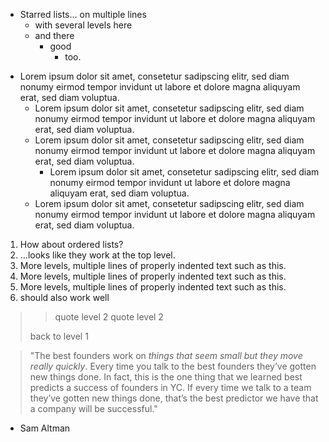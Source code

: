 * Starred lists...
  on multiple lines
  * with several levels here
  * and there
    * good
      * too.

- Lorem ipsum dolor sit amet, consetetur sadipscing elitr, sed diam nonumy
  eirmod tempor invidunt ut labore et dolore magna aliquyam erat, sed diam
  voluptua.
  - Lorem ipsum dolor sit amet, consetetur sadipscing elitr, sed diam nonumy
    eirmod tempor invidunt ut labore et dolore magna aliquyam erat, sed diam
    voluptua.
  - Lorem ipsum dolor sit amet, consetetur sadipscing elitr, sed diam nonumy
    eirmod tempor invidunt ut labore et dolore magna aliquyam erat, sed diam
    voluptua.
    - Lorem ipsum dolor sit amet, consetetur sadipscing elitr, sed diam nonumy
      eirmod tempor invidunt ut labore et dolore magna aliquyam erat, sed diam
      voluptua.
  - Lorem ipsum dolor sit amet, consetetur sadipscing elitr, sed diam nonumy
    eirmod tempor invidunt ut labore et dolore magna aliquyam erat, sed diam
    voluptua.

1. How about ordered lists?
2. ...looks like they work at the top level.
  1. More levels, multiple lines of properly indented text
     such as this.
  2. More levels, multiple lines of properly indented text
     such as this.
  3. More levels, multiple lines of properly indented text
     such as this.
3. should also work well

> > quote level 2
> > quote level 2
>
> back to level 1

> "The best founders work on *things that seem small but they move really
  quickly*. Every time you talk to the best founders they’ve gotten new things
  done. In fact, this is the one thing that we learned best predicts a success
  of founders in YC. If every time we talk to a team they’ve gotten new things
  done, that’s the best predictor we have that a company will be successful."
  - Sam Altman
